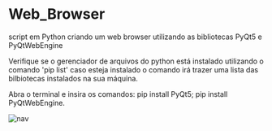 # Web_Browser
script em Python criando um web browser utilizando as bibliotecas PyQt5 e PyQtWebEngine

Verifique se o gerenciador de arquivos do python está instalado utilizando o comando 'pip list' caso esteja instalado o comando
irá trazer uma lista das bilbiotecas instalados na sua máquina.

Abra o terminal e insira os comandos:
pip install PyQt5;
pip install PyQtWebEngine.

![nav](https://user-images.githubusercontent.com/91340095/193609121-c2e9711c-5b61-4581-99a8-10795dad3d34.PNG)
